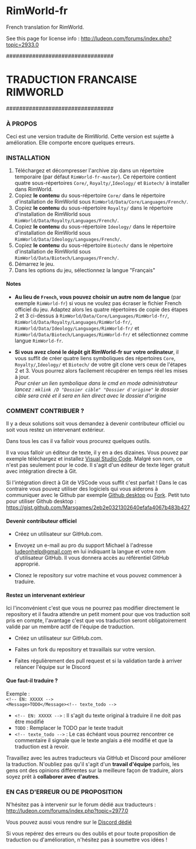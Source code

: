 # RimWorld-fr
French translation for RimWorld.

See this page for license info : http://ludeon.com/forums/index.php?topic=2933.0


#################################
# TRADUCTION FRANCAISE RIMWORLD #
#################################

### À PROPOS ###
Ceci est une version traduite de RimWorld. 
Cette version est sujette à amélioration.
Elle comporte encore quelques erreurs.

### INSTALLATION ###
 1. Téléchargez et décompresser l'archive zip dans un répertoire temporaire (par défaut `RimWorld-fr-master`). Ce répertoire contient quatre sous-répertoires `Core/`, `Royalty/`,`Ideology/` et `Biotech/` à installer dans RimWorld.
 2. Copiez **le contenu** du sous-répertoire `Core/` dans le répertoire d'installation de RimWorld sous `RimWorld/Data/Core/Languages/French/`.
 3.  Copiez **le contenu** du sous-répertoire `Royalty/` dans le répertoire d'installation de RimWorld sous `RimWorld/Data/Royalty/Languages/French/`.
  2. Copiez **le contenu** du sous-répertoire `Ideology/` dans le répertoire d'installation de RimWorld sous `RimWorld/Data/Ideology/Languages/French/`.
 3.  Copiez **le contenu** du sous-répertoire `Biotech/` dans le répertoire d'installation de RimWorld sous `RimWorld/Data/Biotech/Languages/French/`.
 4. Démarrez le jeu.
 5. Dans les options du jeu, sélectionnez la langue "Français"

#### Notes ####
 - **Au lieu de `French`, vous pouvez choisir un autre nom de langue** (par exemple `RimWorld-fr`) si vous ne voulez pas écraser le fichier French officiel du jeu. Adaptez alors les quatre répertoires de copie des étapes 2 et 3 ci-dessus à `RimWorld/Data/Core/Languages/RimWorld-fr/`, `RimWorld/Data/Royalty/Languages/RimWorld-fr/`, `RimWorld/Data/Ideology/Languages/RimWorld-fr/` et `RimWorld/Data/Biotech/Languages/RimWorld-fr/` et sélectionnez comme langue `RimWorld-fr`.

 - **Si vous avez cloné le dépôt git RimWorld-fr sur votre ordinateur**, il vous suffit de créer quatre liens symboliques des répertoires `Core`, `Royalty/`,`Ideology/` et `Biotech/` de votre git clone vers ceux de l'étapes 2 et 3. Vous pourrez alors facilement récupérer en temps réel les mises à jour.   
 *Pour créer un lien symbolique dans le cmd en mode administrateur lancez : `mklink /D "Dossier cible" "Dossier d'origine"` le dossier cible sera créé et il sera en lien direct avec le dossier d'origine*
 
### COMMENT CONTRIBUER ? ###
 Il y a deux solutions soit vous demandez à devenir contributeur officiel ou soit vous restez un intervenant extérieur.
 
 Dans tous les cas il va falloir vous procurez quelques outils.

 Il va vous falloir un éditeur de texte, il y en a des dizaines. Vous pouvez par exemple téléchargez et installez [Visual Studio Code](https://code.visualstudio.com/). Malgré son nom, ce n'est pas seulement pour le code. Il s'agit d'un éditeur de texte léger gratuit avec intégration directe à Git.

 Si l'intégration direct à Git de VSCode vous suffit c'est parfait ! Dans le cas contraire vous pouvez utiliser des logiciels qui vous aiderons à communiquer avec le Github par exemple [Github desktop](https://desktop.github.com/) ou [Fork](https://git-fork.com/).
Petit tuto pour utiliser Github desktop : https://gist.github.com/Marsgames/2eb2e0321302640efafa4067b483b427 

#### Devenir contributeur officiel ####
 - Créez un utilisateur sur GitHub.com.

 - Envoyez un e-mail au pro du support Michael à l'adresse ludeonhelp@gmail.com en lui indiquant la langue et votre nom d'utilisateur GitHub. Il vous donnera accès au référentiel GitHub approprié.

 - Clonez le repository sur votre machine et vous pouvez commencer à traduire.

#### Restez un intervenant extérieur ####
Ici l'inconvénient c'est que vous ne pourrez pas modifier directement le repository et il faudra attendre un petit moment pour que vos traduction soit pris en compte, l'avantage c'est que vos traduction seront obligatoirement validé par un membre actif de l'équipe de traduction.

 - Créez un utilisateur sur GitHub.com.

 - Faites un fork du repository et travaillais sur votre version.

 - Faites régulièrement des pull request et si la validation tarde à arriver relancer l'équipe sur le Discord

#### Que faut-il traduire ? ####
Exemple :   
`<!-- EN: XXXXX -->`  
`<Message>TODO</Message><!-- texte_todo -->`

 - `<!-- EN: XXXXX -->` : Il s'agit du texte original à traduire il ne doit pas être modifié
 - `TODO` : Remplacer le TODO par le texte traduit
 - `<!-- texte_todo -->` : Le cas échéant vous pourrez rencontrer ce commentaire il signale que le texte anglais a été modifié et que la traduction est à revoir.

Travaillez avec les autres traducteurs via GitHub et Discord pour améliorer la traduction. N'oubliez pas qu'il s'agit d'un **travail d'équipe** parfois, les gens ont des opinions différentes sur la meilleure façon de traduire, alors soyez prêt à **collaborer avec d'autres**.

### EN CAS D'ERREUR OU DE PROPOSITION ###
N'hésitez pas à intervenir sur le forum dédié aux traducteurs : http://ludeon.com/forums/index.php?topic=2977.0

Vous pouvez aussi vous rendre sur le [Discord dédié](https://discord.gg/cJmKZpv)

Si vous repérez des erreurs ou des oublis et pour toute proposition de traduction ou d'amélioration, n'hésitez pas à soumettre vos idées !

